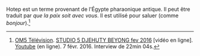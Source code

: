 <!-- TITLE: Hotep -->
<!-- SUBTITLE: Définition du mot Hotep -->

Hotep est un terme provenant de l'Égypte pharaonique antique. Il peut être traduit par *que la paix soit avec vous*. Il est utilisé pour saluer (comme *bonjour*).[^1]


[^1]: [OM5 Télévision](https://www.youtube.com/channel/UCaLMmJOTQdWCqEkteyDnn4w). [STUDIO 5 DJEHUTY BEYONG fev 2016](https://www.youtube.com/watch?time_continue=4&v=B3JxH7JnGsc) [vidéo en ligne]. [Youtube](https://www.youtube.com) (en ligne). 7 févr. 2016. Interview de 22min 04s.